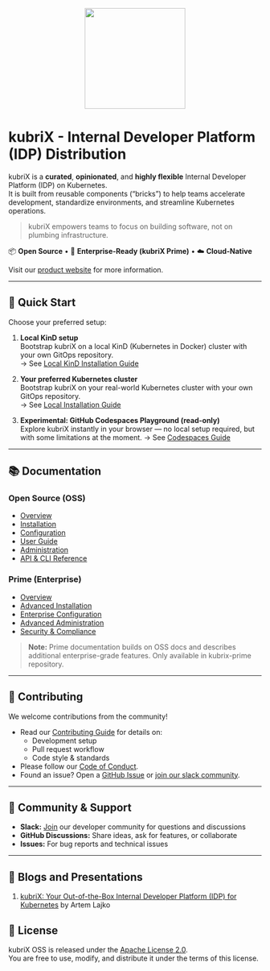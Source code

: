 <p align="center">
   <img src="https://github.com/user-attachments/assets/58af160d-92d5-4786-8f1d-f901582500ad" width="200px">
</p>

# kubriX - Internal Developer Platform (IDP) Distribution

kubriX is a **curated**, **opinionated**, and **highly flexible** Internal Developer Platform (IDP)
on Kubernetes.  
It is built from reusable components (“bricks”) to help teams accelerate development, standardize environments, and streamline Kubernetes operations.

> kubriX empowers teams to focus on building software, not on plumbing infrastructure.

📦 **Open Source** • 🏢 **Enterprise-Ready (kubriX Prime)** • ☁️ **Cloud-Native**

Visit our [product website](https://kubriX.io) for more information.

---

## 🚀 Quick Start

Choose your preferred setup:

1. **Local KinD setup**  
   Bootstrap kubriX on a local KinD (Kubernetes in Docker) cluster with your own GitOps repository.  
   → See [Local KinD Installation Guide](docs/oss/installation/kind.md)

2. **Your preferred Kubernetes cluster**  
   Bootstrap kubriX on your real-world Kubernetes cluster with your own GitOps repository.  
   → See [Local Installation Guide](docs/oss/installation/kubernetes.md)

3. **Experimental: GitHub Codespaces Playground (read-only)**  
   Explore kubriX instantly in your browser — no local setup required, but with some limitations at the moment.
   → See [Codespaces Guide](docs/oss/installation/codespaces.md)
---

## 📚 Documentation

### Open Source (OSS)
- [Overview](docs/oss/overview.md)
- [Installation](docs/oss/installation/)
- [Configuration](docs/oss/configuration/)
- [User Guide](docs/oss/user-guide/)
- [Administration](docs/oss/admin-guide/)
- [API & CLI Reference](docs/oss/api-cli-reference.md)

### Prime (Enterprise)
- [Overview](docs/prime/overview.md)
- [Advanced Installation](docs/prime/installation/)
- [Enterprise Configuration](docs/prime/configuration/)
- [Advanced Administration](docs/prime/admin-guide/)
- [Security & Compliance](docs/prime/security-compliance.md)

> **Note:** Prime documentation builds on OSS docs and describes additional enterprise-grade features. Only available in kubrix-prime repository.

---

## 🤝 Contributing

We welcome contributions from the community!

- Read our [Contributing Guide](CONTRIBUTING.md) for details on:
  - Development setup
  - Pull request workflow
  - Code style & standards
- Please follow our [Code of Conduct](CODE_OF_CONDUCT.md).
- Found an issue? Open a [GitHub Issue](https://github.com/suxess-it/kubriX/issues) or [join our slack community](https://join.slack.com/t/kubrix-platform/shared_invite/zt-2rc1yty2f-VTT3GOzUvo_k5hrgKbppKQ).

---

## 💬 Community & Support

- **Slack:** [Join](https://join.slack.com/t/kubrix-platform/shared_invite/zt-2rc1yty2f-VTT3GOzUvo_k5hrgKbppKQ) our developer community for questions and discussions  
- **GitHub Discussions:** Share ideas, ask for features, or collaborate
- **Issues:** For bug reports and technical issues

---

## 🎤 Blogs and Presentations

1. [kubriX: Your Out-of-the-Box Internal Developer Platform (IDP) for Kubernetes](https://itnext.io/kubrix-your-out-of-the-box-internal-developer-platform-idp-for-kubernetes-ba4c2671e6d1) by Artem Lajko


## 📄 License

kubriX OSS is released under the [Apache License 2.0](LICENSE).  
You are free to use, modify, and distribute it under the terms of this license.








